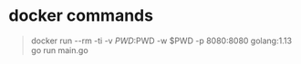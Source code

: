 # docker commands

> docker run --rm -ti -v $PWD:$PWD -w $PWD -p 8080:8080 golang:1.13 go run main.go